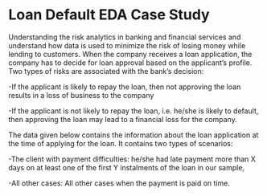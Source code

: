 # Loan Default EDA Case Study
Understanding the risk analytics in banking and financial services and understand how data is used to minimize the risk of losing money while lending to customers.
When the company receives a loan application, the company has to decide for loan approval based on the applicant’s profile. Two types of risks are associated with the bank’s decision:

  -If the applicant is likely to repay the loan, then not approving the loan results in a loss of business to the company

  -If the applicant is not likely to repay the loan, i.e. he/she is likely to default, then approving the loan may lead to a financial loss for the company.

 

The data given below contains the information about the loan application at the time of applying for the loan. It contains two types of scenarios:

  -The client with payment difficulties: he/she had late payment more than X days on at least one of the first Y instalments of the loan in our sample,

  -All other cases: All other cases when the payment is paid on time.
